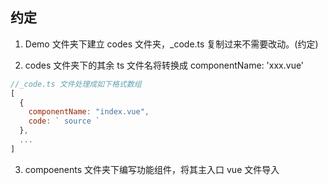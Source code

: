 ## 约定

1. Demo 文件夹下建立 codes 文件夹，\_code.ts 复制过来不需要改动。(约定)

2. codes 文件夹下的其余 ts 文件名将转换成 componentName: 'xxx.vue'

```js
//_code.ts 文件处理成如下格式数组
[
  {
    componentName: "index.vue",
    code: ` source `
  },
  ...
]

```

3. compoenents 文件夹下编写功能组件，将其主入口 vue 文件导入
